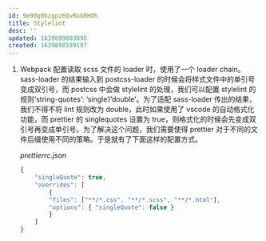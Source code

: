 ```yaml
---
id: 9e90g0bzgpz6QvRuG0HOh
title: Stylelint
desc: ''
updated: 1639899083095
created: 1639898599197
---
```


1.  Webpack 配置读取 scss 文件的 loader 时，使用了一个 loader chain。sass-loader 的结果输入到 postcss-loader 的时候会将样式文件中的单引号变成双引号，而 postcss 中会做 stylelint 的处理，我们可以配置 stylelint 的规则’string-quotes’: ‘single’/’double’。为了适配 sass-loader 传出的结果，我们不得不将 lint 规则改为 double，此时如果使用了 vscode 的自动格式化功能，而 prettier 的 singlequotes 设置为 true，则格式化的时候会先变成双引号再变成单引号。为了解决这个问题，我们需要使得 prettier 对于不同的文件后缀使用不同的策略。于是就有了下面这样的配置方式。

    _prettierrc.json_

    ```js
    {
    	"singleQuote": true,
    	"overrides": [
    		{
    		"files": ["**/*.css", "**/*.scss", "**/*.html"],
    		"options": { "singleQuote": false }
    		}
    	]
    }

    ```
